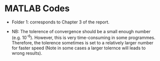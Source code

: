 # MATLAB Codes
* Folder 1: corresponds to Chapter 3 of the report.


* NB: The tolerence of convergence should be a small enough number (e.g. 10<sup>-6</sup>). However, this is very time-consuming in some programmes. Therefore, the tolerence sometimes is set to a relatively larger number for faster speed (Note in some cases a larger tolernce will leads to wrong results).
